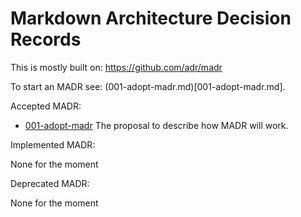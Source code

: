 # Markdown Architecture Decision Records

This is mostly built on: https://github.com/adr/madr

To start an MADR see: (001-adopt-madr.md)[001-adopt-madr.md].

Accepted MADR:
- [001-adopt-madr](001-adopt-madr.md) The proposal to describe how MADR will work. 

Implemented MADR:

None for the moment

Deprecated MADR:

None for the moment
